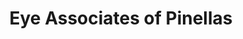 ---
title: "Eye Associates of Pinellas"
url: /pinellas-park/eye-associates-of-pinellas/
shop: Optiker
---